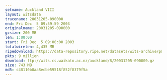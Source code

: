 ```yaml
---
setname: Auckland VIII
layout: witsdata
tracename: 20031205-090000
end: Fri Dec  5 09:59:59 2003
originalname: 20031205-090000
gzsize: 200 MB
len: 1:00:00
start: Fri Dec  5 09:00:00 2003
totalwirelen: 4,435 MB
ripedownload: https://data-repository.ripe.net/datasets/wits-archive/pma/long/auck/8//20031205-090000.gz
pkts: 9 million
download: ftp://wits.cs.waikato.ac.nz/auckland/8/20031205-090000.gz
size: 743 MB
md5: c48110b0aa8ecbe59518f852f8379f5a
---
```

